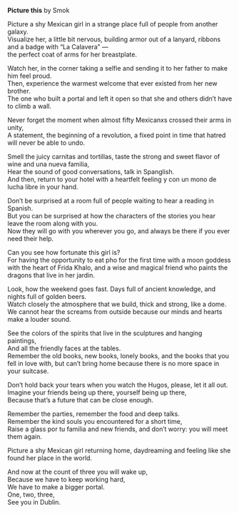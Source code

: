 **Picture this**
by Smok


Picture a shy Mexican girl in a strange place full of people from another galaxy.   
Visualize her, a little bit nervous, building armor out of a lanyard, ribbons and a badge with “La Calavera” —    
the perfect coat of arms for her breastplate.


Watch her, in the corner taking a selfie and sending it to her father to make him feel proud.  
Then, experience the warmest welcome that ever existed from her new brother.  
The one who built a portal and left it open so that she and others didn’t have to climb a wall.


Never forget the moment when almost fifty Mexicanxs crossed their arms in unity,  
A statement, the beginning of a revolution, a fixed point in time that hatred will never be able to undo.


Smell the juicy carnitas and tortillas, taste the strong and sweet flavor of wine and una nueva familia,  
Hear the sound of good conversations, talk in Spanglish.   
And then, return to your hotel with a heartfelt feeling y con un mono de lucha libre in your hand.


Don’t be surprised at a room full of people waiting to hear a reading in Spanish.  
But you can be surprised at how the characters of the stories you hear leave the room along with you.  
Now they will go with you wherever you go, and always be there if you ever need their help.


Can you see how fortunate this girl is?   
For having the opportunity to eat pho for the first time with a moon goddess with the heart of Frida Khalo, and a wise and magical friend who paints the dragons that live in her jardin.



Look, how the weekend goes fast.  Days full of ancient knowledge, and nights full of golden beers.  
Watch closely the atmosphere that we build, thick and strong, like a dome.  
We cannot hear the screams from outside because our minds and hearts make a louder sound.


See the colors of the spirits that live in the sculptures and hanging paintings,   
And all the friendly faces at the tables.  
Remember the old books, new books, lonely books, and the books that you fell in love with, but can’t bring home because there is no more space in your suitcase.


Don’t hold back your tears when you watch the Hugos, please, let it all out.   
Imagine your friends being up there, yourself being up there,   
Because that’s a future that can be close enough.


Remember the parties, remember the food and deep talks.  
Remember the kind souls you encountered for a short time,  
Raise a glass por tu  familia and new friends, and don’t worry: you will meet them again.


Picture a shy Mexican girl returning home, daydreaming and feeling like she found her place in the world.


And now at the count of three you will wake up,   
Because we have to keep working hard,   
We have to make a bigger portal.  
One, two, three,  
See you in Dublin.
